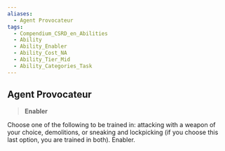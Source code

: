 ```yaml
---
aliases:
  - Agent Provocateur
tags:
  - Compendium_CSRD_en_Abilities
  - Ability
  - Ability_Enabler
  - Ability_Cost_NA
  - Ability_Tier_Mid
  - Ability_Categories_Task
---
```

  
    
## Agent Provocateur    
>**Enabler**  
    
Choose one of the following to be trained in: attacking with a weapon of your choice, demolitions, or sneaking and lockpicking (if you choose this last option, you are trained in both). Enabler.